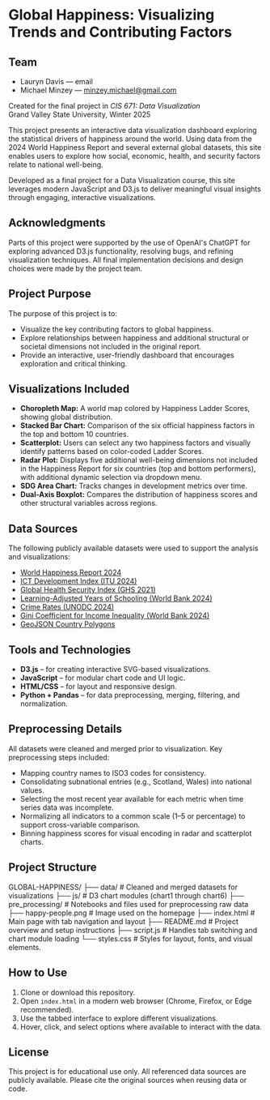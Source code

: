 # Global Happiness: Visualizing Trends and Contributing Factors

## Team

- Lauryn Davis — email
- Michael Minzey — minzey.michael@gmail.com

Created for the final project in _CIS 671: Data Visualization_  
Grand Valley State University, Winter 2025

This project presents an interactive data visualization dashboard exploring the statistical drivers of happiness around the world. Using data from the 2024 World Happiness Report and several external global datasets, this site enables users to explore how social, economic, health, and security factors relate to national well-being.

Developed as a final project for a Data Visualization course, this site leverages modern JavaScript and D3.js to deliver meaningful visual insights through engaging, interactive visualizations.

## Acknowledgments

Parts of this project were supported by the use of OpenAI's ChatGPT for exploring advanced D3.js functionality, resolving bugs, and refining visualization techniques. All final implementation decisions and design choices were made by the project team.

## Project Purpose

The purpose of this project is to:

- Visualize the key contributing factors to global happiness.
- Explore relationships between happiness and additional structural or societal dimensions not included in the original report.
- Provide an interactive, user-friendly dashboard that encourages exploration and critical thinking.

## Visualizations Included

- **Choropleth Map:** A world map colored by Happiness Ladder Scores, showing global distribution.
- **Stacked Bar Chart:** Comparison of the six official happiness factors in the top and bottom 10 countries.
- **Scatterplot:** Users can select any two happiness factors and visually identify patterns based on color-coded Ladder Scores.
- **Radar Plot:** Displays five additional well-being dimensions not included in the Happiness Report for six countries (top and bottom performers), with additional dynamic selection via dropdown menu.
- **SDG Area Chart:** Tracks changes in development metrics over time.
- **Dual-Axis Boxplot:** Compares the distribution of happiness scores and other structural variables across regions.

## Data Sources

The following publicly available datasets were used to support the analysis and visualizations:

- [World Happiness Report 2024](https://worldhappiness.report/)
- [ICT Development Index (ITU 2024)](https://www.itu.int/hub/publication/D-IND-ICT_MDD-2024-3/)
- [Global Health Security Index (GHS 2021)](https://www.ghsindex.org/)
- [Learning-Adjusted Years of Schooling (World Bank 2024)](https://ourworldindata.org/grapher/learning-adjusted-years-of-school-lays?time=latest)
- [Crime Rates (UNODC 2024)](https://dataunodc.un.org/)
- [Gini Coefficient for Income Inequality (World Bank 2024)](https://data.worldbank.org/indicator/SI.POV.GINI)
- [GeoJSON Country Polygons](https://geojson-maps.ash.ms/)

## Tools and Technologies

- **D3.js** – for creating interactive SVG-based visualizations.
- **JavaScript** – for modular chart code and UI logic.
- **HTML/CSS** – for layout and responsive design.
- **Python + Pandas** – for data preprocessing, merging, filtering, and normalization.

## Preprocessing Details

All datasets were cleaned and merged prior to visualization. Key preprocessing steps included:

- Mapping country names to ISO3 codes for consistency.
- Consolidating subnational entries (e.g., Scotland, Wales) into national values.
- Selecting the most recent year available for each metric when time series data was incomplete.
- Normalizing all indicators to a common scale (1–5 or percentage) to support cross-variable comparison.
- Binning happiness scores for visual encoding in radar and scatterplot charts.

## Project Structure

GLOBAL-HAPPINESS/
├── data/ # Cleaned and merged datasets for visualizations
├── js/ # D3 chart modules (chart1 through chart6)
├── pre_processing/ # Notebooks and files used for preprocessing raw data
├── happy-people.png # Image used on the homepage
├── index.html # Main page with tab navigation and layout
├── README.md # Project overview and setup instructions
├── script.js # Handles tab switching and chart module loading
└── styles.css # Styles for layout, fonts, and visual elements.

## How to Use

1. Clone or download this repository.
2. Open `index.html` in a modern web browser (Chrome, Firefox, or Edge recommended).
3. Use the tabbed interface to explore different visualizations.
4. Hover, click, and select options where available to interact with the data.

## License

This project is for educational use only. All referenced data sources are publicly available. Please cite the original sources when reusing data or code.
